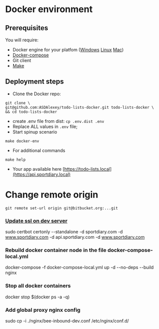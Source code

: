 # Docker environment
Prerequisites
-----
You will require:

- Docker engine for your platfom ([Windows](https://docs.docker.com/docker-for-windows/) [Linux](https://docs.docker.com/engine/installation/#/on-linux) [Mac](https://docs.docker.com/docker-for-mac/install/))
- [Docker-compose](https://docs.docker.com/compose/install/)
- Git client
- [Make](https://en.wikipedia.org/wiki/Make_(software))

Deployment steps
-----
 * Clone the Docker repo:

```
git clone \
git@github.com:ASDAlexey/todo-lists-docker.git todo-lists-docker \
&& cd todo-lists-docker
```

 * create .env file from dist: `cp .env.dist .env` 
 * Replace ALL values in `.env` file;
 * Start spinup scenario

```
make docker-env
```
 
 * For additional commands
 
```
make help
```


 * Your app available here [https://todo-lists.local](https://api.sportdiary.local)
 
 
 # Change remote origin 
 ```
 git remote set-url origin git@bitbucket.org:...git
 ```
 
### [Update ssl on dev server](https://certbot.eff.org/all-instructions/#ubuntu-16-10-yakkety-nginx)
sudo certbot certonly --standalone -d sportdiary.com -d www.sportdiary.com -d api.sportdiary.com -d www.sportdiary.com

### Rebuild docker container node in the file docker-compose-local.yml
docker-compose -f docker-compose-local.yml up -d --no-deps --build nginx

### Stop all docker containers
docker stop $(docker ps -a -q)

### Add global proxy nginx config
sudo cp -i ./nginx/bee-inbound-dev.conf /etc/nginx/conf.d/
